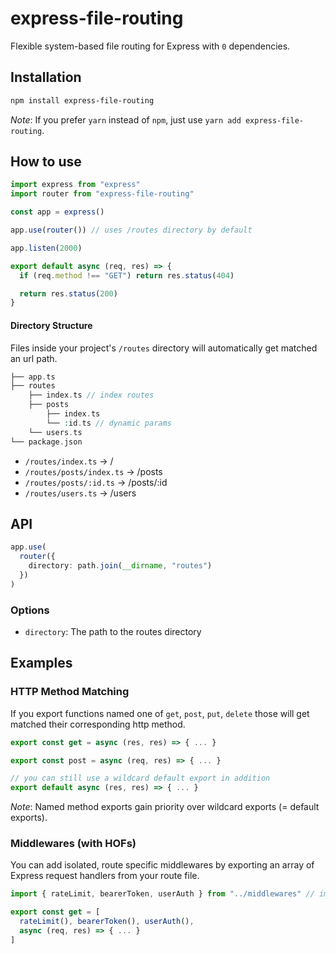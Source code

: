 # express-file-routing

Flexible system-based file routing for Express with `0` dependencies.

## Installation

```bash
npm install express-file-routing
```

_Note_: If you prefer `yarn` instead of `npm`, just use `yarn add express-file-routing`.

## How to use

```ts
import express from "express"
import router from "express-file-routing"

const app = express()

app.use(router()) // uses /routes directory by default

app.listen(2000)
```

```ts
export default async (req, res) => {
  if (req.method !== "GET") return res.status(404)

  return res.status(200)
}
```

#### Directory Structure

Files inside your project's `/routes` directory will automatically get matched an url path.

```php
├── app.ts
├── routes
    ├── index.ts // index routes
    ├── posts
        ├── index.ts
        └── :id.ts // dynamic params
    └── users.ts
└── package.json
```

- `/routes/index.ts` → /
- `/routes/posts/index.ts` → /posts
- `/routes/posts/:id.ts` → /posts/:id
- `/routes/users.ts` → /users

## API

```ts
app.use(
  router({
    directory: path.join(__dirname, "routes")
  })
)
```

### Options

- `directory`: The path to the routes directory

## Examples

### HTTP Method Matching

If you export functions named one of `get`, `post`, `put`, `delete` those will get matched their corresponding http method.

```ts
export const get = async (res, res) => { ... }

export const post = async (req, res) => { ... }

// you can still use a wildcard default export in addition
export default async (res, res) => { ... }
```

_Note_: Named method exports gain priority over wildcard exports (= default exports).

### Middlewares (with HOFs)

You can add isolated, route specific middlewares by exporting an array of Express request handlers from your route file.

```ts
import { rateLimit, bearerToken, userAuth } from "../middlewares" // import middleware functions

export const get = [
  rateLimit(), bearerToken(), userAuth(),
  async (req, res) => { ... }
]
```
